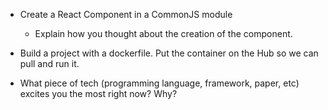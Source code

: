* Create a React Component in a CommonJS module
  - Explain how you thought about the creation of the component.



* Build a project with a dockerfile. Put the container on the Hub so we can pull and run it.

* What piece of tech (programming language, framework, paper, etc) excites you the most right now? Why?